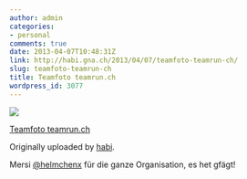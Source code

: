 ```yaml
---
author: admin
categories:
- personal
comments: true
date: 2013-04-07T10:48:31Z
link: http://habi.gna.ch/2013/04/07/teamfoto-teamrun-ch/
slug: teamfoto-teamrun-ch
title: Teamfoto teamrun.ch
wordpress_id: 3077
---
```


[![](http://farm9.staticflickr.com/8102/8626547441_b0c1a46fc9_m.jpg)](http://www.flickr.com/photos/habi/8626547441/)
   

 
  [Teamfoto teamrun.ch](http://www.flickr.com/photos/habi/8626547441/)
    

  Originally uploaded by [habi](http://www.flickr.com/photos/habi/).
 



Mersi [@helmchenx](https://twitter.com/helmchenx) für die ganze Organisation, es het gfägt!
  

